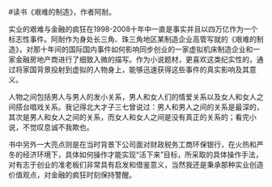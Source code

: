 \#读书《艰难的制造》，作者阿耐。

实业的艰难与金融的疯狂在1998-2008十年中一直是事实并且以四万亿作为一个标志性事件。阿耐作为身处长三角、珠三角地区某制造企业高管写就的《艰难的制造》，对那十年间的国际国内事件如何影响同步创业的一家虚拟机床制造企业和一家金融房地产商进行了细致入微的描写。作为小说题材，更喜欢这类纪实性的，通过将家国背景投射到虚拟的人物身上，能够迅速获得这些事件的真实影响及其意义。

人物之间包括男人与男人的发小关系，男人和女人们的情爱关系以及女人和女人之间搭台唱戏关系。我记得北大才子三七曾说过：男人和男人之间的关系是最深的，其次是男人和女人之间的关系，而女人和女人之间是没有真正的关系的；看完小说，不觉叹息诚不我欺也。

书中另外一大亮点则是在当时背景下公司面对财政税务工商环保银行，在火热和严冬的经济环境下，具体如何操作才能实现“活下来”目标，所采取的具体操作手法，对有志于创业的准老板们非常具有启发和借鉴意义，当然我还是秉承那种实业创造价值观点，对金融的疯狂时刻保持警醒。